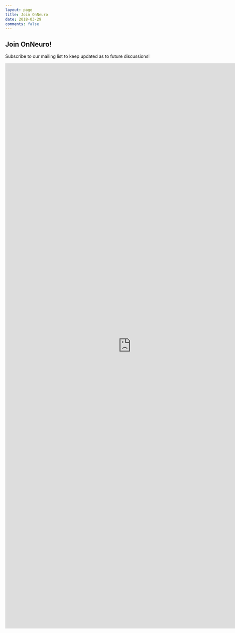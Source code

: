 ```yaml
---
layout: page
title: Join OnNeuro
date: 2018-03-29
comments: false
---
```


## Join OnNeuro!
Subscribe to our mailing list to keep updated as to future discussions!

<iframe src="https://docs.google.com/forms/d/e/1FAIpQLSfeVhleFNMynb7fK6rFBltAB8oaQphgB21oFMfPjuRD2gdBvA/viewform?embedded=true" width="800" height="1800" frameborder="0" marginheight="0" marginwidth="0">Loading...</iframe>
